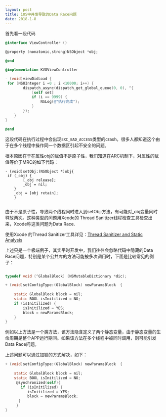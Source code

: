 ```yaml
---
layout: post
title: iOS中并发导致的Data Race问题
date: 2018-1-8
---
```


首先看一段代码

```Objective-C
@interface ViewController ()

@property (nonatomic,strong)NSObject *obj;

@end

@implementation KVOViewController

- (void)viewDidLoad {
 for (NSUInteger i =0 ; i <10000; i++) {
        dispatch_async(dispatch_get_global_queue(0, 0), ^{
            [self set]
            if (i == 9999) {
                NSLog(@"执行完成");
            }
        });
    }
}

@end
```
这段代码在执行过程中会出现`EXC_BAD_ACCESS`类型的crash，很多人都知道这个由于在多个线程中操作同一个数据区引起不安全的问题。

根本原因在于在属性obj的赋值不是原子性，我们知道在ARC机制下，对属性的赋值等价于MRC的如下代码：

```
- (void)setObj:(NSObject *)obj{
 if (_obj) {
        [_obj release];
        _obj = nil;
    }
    _obj = [obj retain];
    }
    
```
由于不是原子性，导致两个线程同时进入到setObj:方法，有可能对_obj变量同时释放两次。这种类型的问题用Xcode的 Thread Sanitizer线程检查工具检查出来，Xcode称这类问题为Data Race.

使用Xcode 的Thread Sanitizer工具详见：[Thread Sanitizer and Static Analysis](https://developer.apple.com/videos/play/wwdc2016/412)

上述只是一个极端例子，其实平时开发中，我们往往会忽略代码中隐藏的Data Race问题，特别是某个公共库的方法可能被多次调用时，下面是比较常见的例子：


```Objective-C

typedef void (^GlobalBlock) (NSMutableDictionary *dic);

+ (void)setConfigType:(GlobalBlock) newParamsBlock  {
    
    static GlobalBlock block = nil;
    static BOOL isInitilized = NO;
    if (isInitilized) {
        isInitilized = YES;
        block = newParamsBlock;
    }
}
```
例如以上方法是一个类方法，该方法隐含定义了两个静态变量，由于静态变量的生命周期是整个APP运行期间。如果该方法在多个线程中被同时调用，则可能引发Data Race问题。

上述问题可以通过加锁的方式解决，如下：

```Objective-C
+ (void)setConfigType:(GlobalBlock) newParamsBlock  {
    
    static GlobalBlock block = nil;
    static BOOL isInitilized = NO;
     @synchronized(self){
       if (isInitilized) {
          isInitilized = YES;
          block = newParamsBlock;
      }
     }
}
```
